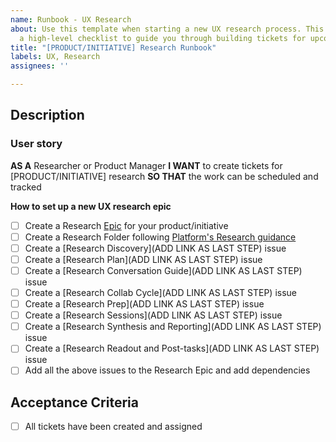 ```yaml
---
name: Runbook - UX Research
about: Use this template when starting a new UX research process. This will create
  a high-level checklist to guide you through building tickets for upcoming sprints.
title: "[PRODUCT/INITIATIVE] Research Runbook"
labels: UX, Research
assignees: ''

---
```


## Description

### User story
**AS A** Researcher or Product Manager
**I WANT** to create tickets for [PRODUCT/INITIATIVE] research
**SO THAT** the work can be scheduled and tracked

**How to set up a new UX research epic**
- [ ] Create a Research [Epic](https://github.com/department-of-veterans-affairs/va.gov-cms/issues/new?assignees=&labels=Epic%2C+Needs+refining&template=cms-epic.md&title=%3CInsert+summary+of+epic%3E) for your product/initiative
- [ ] Create a Research Folder following [Platform's Research guidance](https://depo-platform-documentation.scrollhelp.site/research-design/research-checklist#ResearchChecklist-1.Planningforresearch)
- [ ] Create a [Research Discovery](ADD LINK AS LAST STEP) issue
- [ ] Create a [Research Plan](ADD LINK AS LAST STEP) issue
- [ ] Create a [Research Conversation Guide](ADD LINK AS LAST STEP) issue
- [ ] Create a [Research Collab Cycle](ADD LINK AS LAST STEP) issue
- [ ] Create a [Research Prep](ADD LINK AS LAST STEP) issue
- [ ] Create a [Research Sessions](ADD LINK AS LAST STEP) issue
- [ ] Create a [Research Synthesis and Reporting](ADD LINK AS LAST STEP) issue
- [ ] Create a [Research Readout and Post-tasks](ADD LINK AS LAST STEP) issue
- [ ] Add all the above issues to the Research Epic and add dependencies

## Acceptance Criteria
- [ ] All tickets have been created and assigned
